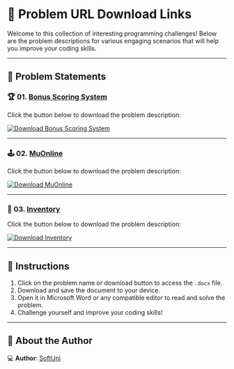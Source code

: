 # 📝 Problem URL Download Links

Welcome to this collection of interesting programming challenges! Below are the problem descriptions for various engaging scenarios that will help you improve your coding skills.

---

## 📄 Problem Statements

### 🏆 01. [Bonus Scoring System](https://github.com/user-attachments/files/17949526/01.Bonus.Scoring.System.docx)
Click the button below to download the problem description:

[![Download Bonus Scoring System](https://img.shields.io/badge/Download-BonusScoringSystem-blue?style=for-the-badge&logo=microsoftword)](https://github.com/user-attachments/files/17949526/01.Bonus.Scoring.System.docx)

---

### 🕹️ 02. [MuOnline](https://github.com/user-attachments/files/17949528/02.MuOnline.docx)
Click the button below to download the problem description:

[![Download MuOnline](https://img.shields.io/badge/Download-MuOnline-green?style=for-the-badge&logo=microsoftword)](https://github.com/user-attachments/files/17949528/02.MuOnline.docx)

---

### 🧳 03. [Inventory](https://github.com/user-attachments/files/17949530/03.Inventory.docx)
Click the button below to download the problem description:

[![Download Inventory](https://img.shields.io/badge/Download-Inventory-orange?style=for-the-badge&logo=microsoftword)](https://github.com/user-attachments/files/17949530/03.Inventory.docx)

---

## 📌 Instructions
1. Click on the problem name or download button to access the `.docx` file.
2. Download and save the document to your device.
3. Open it in Microsoft Word or any compatible editor to read and solve the problem.
4. Challenge yourself and improve your coding skills!

---

## 👤 About the Author

💻 **Author**: [SoftUni](https://softuni.bg/) 
